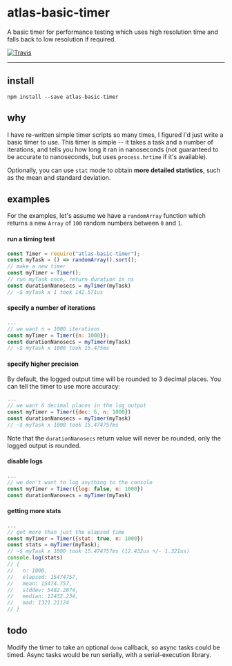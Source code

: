 # atlas-basic-timer

A basic timer for performance testing which uses high resolution time and falls back to low resolution if required.

[![Travis](https://img.shields.io/travis/atlassubbed/atlas-basic-timer.svg)](https://travis-ci.org/atlassubbed/atlas-basic-timer)

---

## install

```
npm install --save atlas-basic-timer
```

## why

I have re-written simple timer scripts so many times, I figured I'd just write a basic timer to use. This timer is simple -- it takes a task and a number of iterations, and tells you how long it ran in nanoseconds (not guaranteed to be accurate to nanoseconds, but uses `process.hrtime` if it's available).

Optionally, you can use `stat` mode to obtain **more detailed statistics**, such as the mean and standard deviation.

## examples

For the examples, let's assume we have a `randomArray` function which returns a new `Array` of `100` random numbers between `0` and `1`.

#### run a timing test

```javascript
const Timer = require("atlas-basic-timer");
const myTask = () => randomArray().sort();
// make a new timer
const myTimer = Timer();
// run myTask once, return duration in ns
const durationNanosecs = myTimer(myTask)
// ~$ myTask x 1 took 142.571us
```

#### specify a number of iterations

```javascript
...
// we want n = 1000 iterations
const myTimer = Timer({n: 1000});
const durationNanosecs = myTimer(myTask)
// ~$ myTask x 1000 took 15.475ms
```

#### specify higher precision

By default, the logged output time will be rounded to 3 decimal places. You can tell the timer to use more accuracy:

```javascript
...
// we want 6 decimal places in the log output
const myTimer = Timer({dec: 6, n: 1000})
const durationNanosecs = myTimer(myTask)
// ~$ myTask x 1000 took 15.474757ms
```

Note that the `durationNanosecs` return value will never be rounded, only the logged output is rounded.

#### disable logs

```javascript
...
// we don't want to log anything to the console
const myTimer = Timer({log: false, n: 1000})
const durationNanosecs = myTimer(myTask)
```

#### getting more stats

```javascript
...
// get more than just the elapsed time
const myTimer = Timer({stat: true, n: 1000})
const stats = myTimer(myTask);
// ~$ myTask x 1000 took 15.474757ms (12.432us +/- 1.321us)
console.log(stats)
// {
//   n: 1000,
//   elapsed: 15474757,
//   mean: 15474.757,
//   stddev: 5482.2874,
//   median: 12432.234,
//   mad: 1321.21124
// }
```

## todo

Modify the timer to take an optional `done` callback, so async tasks could be timed. Async tasks would be run serially, with a serial-execution library.